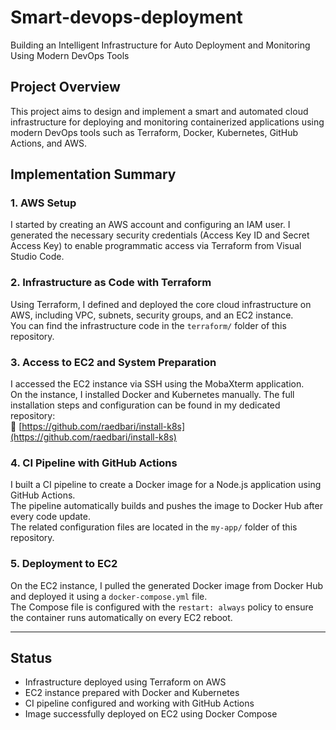 # Smart-devops-deployment
 Building an Intelligent Infrastructure for Auto Deployment and Monitoring Using Modern DevOps Tools

## Project Overview

This project aims to design and implement a smart and automated cloud infrastructure for deploying and monitoring containerized applications using modern DevOps tools such as Terraform, Docker, Kubernetes, GitHub Actions, and AWS.

## Implementation Summary

### 1. AWS Setup
I started by creating an AWS account and configuring an IAM user. I generated the necessary security credentials (Access Key ID and Secret Access Key) to enable programmatic access via Terraform from Visual Studio Code.

### 2. Infrastructure as Code with Terraform
Using Terraform, I defined and deployed the core cloud infrastructure on AWS, including VPC, subnets, security groups, and an EC2 instance.  
You can find the infrastructure code in the `terraform/` folder of this repository.

### 3. Access to EC2 and System Preparation
I accessed the EC2 instance via SSH using the MobaXterm application.  
On the instance, I installed Docker and Kubernetes manually. The full installation steps and configuration can be found in my dedicated repository:  
🔗 [https://github.com/raedbari/install-k8s](https://github.com/raedbari/install-k8s)

### 4. CI Pipeline with GitHub Actions
I built a CI pipeline to create a Docker image for a Node.js application using GitHub Actions.  
The pipeline automatically builds and pushes the image to Docker Hub after every code update.  
The related configuration files are located in the `my-app/` folder of this repository.

### 5. Deployment to EC2
On the EC2 instance, I pulled the generated Docker image from Docker Hub and deployed it using a `docker-compose.yml` file.  
The Compose file is configured with the `restart: always` policy to ensure the container runs automatically on every EC2 reboot.

---

## Status

-  Infrastructure deployed using Terraform on AWS
-  EC2 instance prepared with Docker and Kubernetes
-  CI pipeline configured and working with GitHub Actions
-  Image successfully deployed on EC2 using Docker Compose
